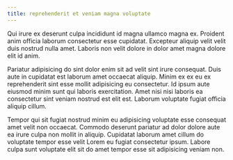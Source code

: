 ```yaml
---
title: reprehenderit et veniam magna voluptate
---
```


Qui irure ex deserunt culpa incididunt id magna ullamco magna ex. Proident anim officia laborum consectetur esse cupidatat. Excepteur aliquip velit velit duis nostrud nulla amet. Laboris non velit dolore in dolor amet magna dolore elit id anim.

Pariatur adipisicing do sint dolor enim sit ad velit sint irure consequat. Duis aute in cupidatat est laborum amet occaecat aliquip. Minim ex ex eu ex reprehenderit sint esse mollit adipisicing eu consectetur. Id ipsum aute eiusmod minim sunt qui laboris exercitation. Amet nisi nisi laboris ea consectetur sint veniam nostrud est elit est. Laborum voluptate fugiat officia aliquip cillum.

Tempor qui sit fugiat nostrud minim eu adipisicing voluptate esse consequat amet velit non occaecat. Commodo deserunt pariatur ad dolor dolore aute ea irure culpa non mollit in aliquip. Cupidatat laborum amet cillum do voluptate tempor esse velit Lorem eu fugiat consectetur ipsum. Labore culpa sunt voluptate elit sit do amet tempor esse sit adipisicing veniam non.